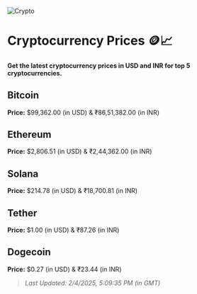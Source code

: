 
![Crypto](https://www.techguide.com.au/wp-content/uploads/2020/11/crypto3.jpeg)

# Cryptocurrency Prices 🪙📈

#### Get the latest cryptocurrency prices in USD and INR for top 5 cryptocurrencies.

## Bitcoin

**Price:** $99,362.00 (in USD) & ₹86,51,382.00 (in INR)

## Ethereum

**Price:** $2,806.51 (in USD) & ₹2,44,362.00 (in INR)

## Solana

**Price:** $214.78 (in USD) & ₹18,700.81 (in INR)

## Tether

**Price:** $1.00 (in USD) & ₹87.26 (in INR)

## Dogecoin

**Price:** $0.27 (in USD) & ₹23.44 (in INR)

> _Last Updated: 2/4/2025, 5:09:35 PM (in GMT)_

